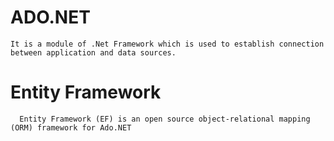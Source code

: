 # ADO.NET

    It is a module of .Net Framework which is used to establish connection between application and data sources.
    



# Entity Framework 

      Entity Framework (EF) is an open source object-relational mapping (ORM) framework for Ado.NET

